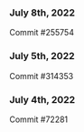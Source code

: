 ### July 8th, 2022

Commit #255754

### July 5th, 2022

Commit #314353


### July 4th, 2022

Commit #72281
